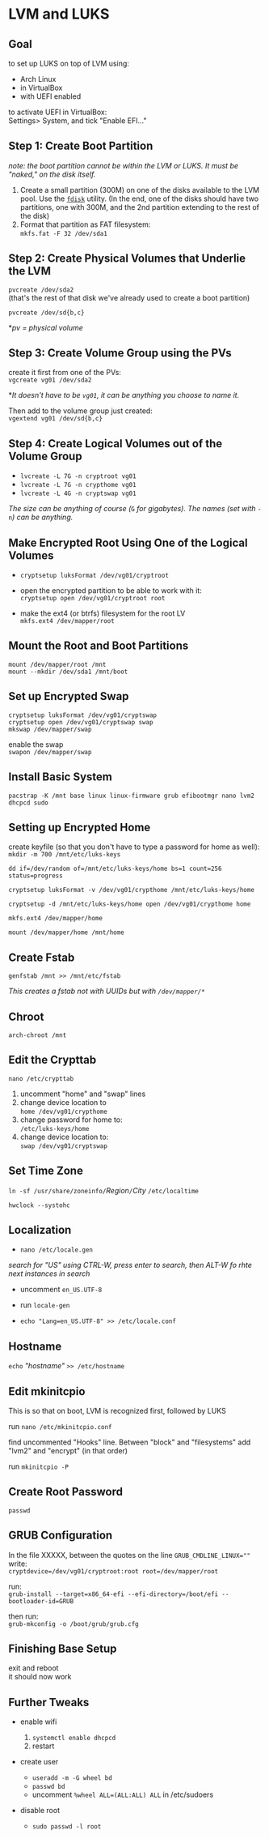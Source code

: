 # LVM and LUKS
## Goal 
to set up LUKS on top of LVM using:
- Arch Linux
- in VirtualBox
- with UEFI enabled

to activate UEFI in VirtualBox:  
Settings> System, and tick "Enable EFI..."

## Step 1: Create Boot Partition
*note: the boot partition cannot be within the LVM or LUKS. It must be "naked," on the disk itself.*

1. Create a small partition (300M) on one of the disks available to the LVM pool. Use the [`fdisk`](./fdisk-tips.md) utility. (In the end, one of the disks should have two partitions, one with 300M, and the 2nd partition extending to the rest of the disk)
1. Format that partition as FAT filesystem:  
`mkfs.fat -F 32 /dev/sda1`

## Step 2: Create Physical Volumes that Underlie the LVM
`pvcreate /dev/sda2`  
(that's the rest of that disk we've already used to create a boot partition)

`pvcreate /dev/sd{b,c}`

**pv = physical volume*

## Step 3: Create Volume Group using the PVs

create it first from one of the PVs:  
`vgcreate vg01 /dev/sda2`

**It doesn't have to be `vg01`, it can be anything you choose to name it.*

Then add to the volume group just created:  
`vgextend vg01 /dev/sd{b,c}`

## Step 4: Create Logical Volumes out of the Volume Group

- `lvcreate -L 7G -n cryptroot vg01`
- `lvcreate -L 7G -n crypthome vg01`
- `lvcreate -L 4G -n cryptswap vg01`

*The size can be anything of course (*`G` *for gigabytes). The names (set with* `-n`*) can be anything.*

## Make Encrypted Root Using One of the Logical Volumes

- `cryptsetup luksFormat /dev/vg01/cryptroot`

- open the encrypted partition to be able to work with it:  
`cryptsetup open /dev/vg01/cryptroot root`

- make the ext4 (or btrfs) filesystem for the root LV  
`mkfs.ext4 /dev/mapper/root`

## Mount the Root and Boot Partitions

`mount /dev/mapper/root /mnt`  
`mount --mkdir /dev/sda1 /mnt/boot`

## Set up Encrypted Swap

`cryptsetup luksFormat /dev/vg01/cryptswap`  
`cryptsetup open /dev/vg01/cryptswap swap`  
`mkswap /dev/mapper/swap`


enable the swap  
`swapon /dev/mapper/swap`

## Install Basic System

`pacstrap -K /mnt base linux linux-firmware grub efibootmgr nano lvm2 dhcpcd sudo`


## Setting up Encrypted Home
create keyfile (so that you don't have to type a password for home as well):  
`mkdir -m 700 /mnt/etc/luks-keys`

`dd if=/dev/random of=/mnt/etc/luks-keys/home bs=1 count=256 status=progress`

`cryptsetup luksFormat -v /dev/vg01/crypthome /mnt/etc/luks-keys/home`

`cryptsetup -d /mnt/etc/luks-keys/home open /dev/vg01/crypthome home`

`mkfs.ext4 /dev/mapper/home`

`mount /dev/mapper/home /mnt/home`

## Create Fstab

`genfstab /mnt >> /mnt/etc/fstab`

*This creates a fstab not with UUIDs but with `/dev/mapper/*`* 

## Chroot
`arch-chroot /mnt`

## Edit the Crypttab

`nano /etc/crypttab`

1. uncomment "home" and "swap" lines
2. change device location to  
`home /dev/vg01/crypthome`
3. change password for home to:  
`/etc/luks-keys/home`
4. change device location to:  
`swap /dev/vg01/cryptswap`

## Set Time Zone
`ln -sf /usr/share/zoneinfo/`*Region*`/`*City* `/etc/localtime`

`hwclock --systohc`

## Localization
- `nano /etc/locale.gen`

*search for "US" using CTRL-W, press enter to search, then ALT-W fo rhte next instances in search*

- uncomment `en_US.UTF-8`

- run `locale-gen`
- `echo "Lang=en_US.UTF-8" >> /etc/locale.conf`

## Hostname
`echo` *"hostname"* `>> /etc/hostname`

## Edit mkinitcpio

This is so that on boot, LVM is recognized first, followed by LUKS

run `nano /etc/mkinitcpio.conf`

find uncommented "Hooks" line. Between "block" and "filesystems" add "lvm2" and "encrypt" (in that order)

run `mkinitcpio -P`

## Create Root Password

`passwd`

## GRUB Configuration

In the file XXXXX, between the quotes on the line `GRUB_CMDLINE_LINUX=""` write:  
`cryptdevice=/dev/vg01/cryptroot:root root=/dev/mapper/root`

run:  
`grub-install --target=x86_64-efi --efi-directory=/boot/efi --bootloader-id=GRUB`

then run:  
`grub-mkconfig -o /boot/grub/grub.cfg`  

## Finishing Base Setup

exit and reboot  
it should now work

## Further Tweaks

- enable wifi
	1. `systemctl enable dhcpcd`
	2. restart
	
- create user
	+ `useradd -m -G wheel bd`
	+ `passwd bd`
	+ uncomment `%wheel ALL=(ALL:ALL) ALL` in /etc/sudoers
	
- disable root
	+ `sudo passwd -l root`














